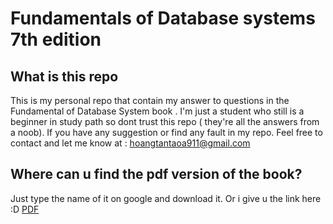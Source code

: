 # Fundamentals of Database systems 7th edition #
## What is this repo ##
This is my personal repo that contain my answer to questions in the Fundamental of Database System book . I'm just a student who still is a beginner in study path so dont trust this repo ( they're all the answers from a noob). If you have any suggestion or find any fault in my repo. Feel free to contact and let me know at : hoangtantaoa911@gmail.com

## Where can u find the pdf version of the book?

Just type the name of it on google and download it. Or i give u the link here :D
[PDF](https://github.com/mariush2/tdt4145/blob/master/Fundamentals%20of%20Database%20Systems%20(7th%20edition).pdf)